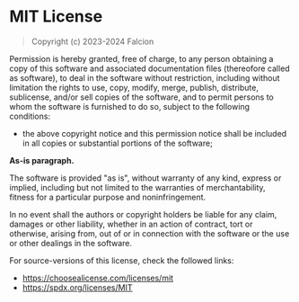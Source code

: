 # MIT License

> Copyright (c) 2023-2024 Falcion

Permission is hereby granted, free of charge, to any person obtaining a copy of this software and associated documentation files (thereofore called as software), to deal in the software without restriction, including without limitation the rights to use, copy, modify, merge, publish, distribute, sublicense, and/or sell copies of the software, and to permit persons to whom the software is furnished to do so, subject to the following conditions:

- the above copyright notice and this permission notice shall be included in all copies or substantial portions of the software;

**As-is paragraph.**

The software is provided "as is", without warranty of any kind, express or implied, including but not limited to the warranties of merchantability, fitness for a particular purpose and noninfringement.

In no event shall the authors or copyright holders be liable for any claim, damages or other liability, whether in an action of contract, tort or otherwise, arising from, out of or in connection with the software or the use or other dealings in the software.

For source-versions of this license, check the followed links:

- https://choosealicense.com/licenses/mit
- https://spdx.org/licenses/MIT
